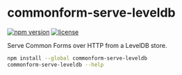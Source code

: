 commonform-serve-leveldb
========================

[![npm version](https://img.shields.io/npm/v/commonform-serve-leveldb.svg)](https://www.npmjs.com/package/commonform-serve-leveldb)
[![license](https://img.shields.io/badge/license-Apache--2.0-303284.svg)](http://www.apache.org/licenses/LICENSE-2.0)

Serve Common Forms over HTTP from a LevelDB store.

```bash
npm install --global commonform-serve-leveldb
commonform-serve-leveldb --help
```
